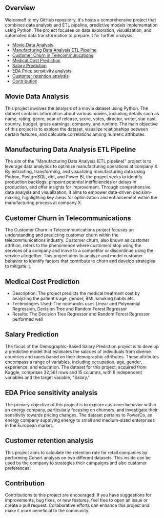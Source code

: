 
## Overview

Welcome!! to my GitHub repository, it's hosts a comprehensive project that combines data analysis and ETL pipeline, predictive models implementation using Python. The project focuses on data exploration, visualization, and automated data transformation to prepare it for further analysis.

- [Movie Data Analysis](#Movie-Data-Analysis)
- [Manufacturing Data Analysis ETL Pipeline](#Manufacturing-Data-Analysis-etl-pipeline)
- [Customer Churn in Telecommunications](#Customer-Churn-in-Telecommunications)
- [Medical Cost Prediction](#Medical-Cost-Prediction)
- [Salary Prediction](#Salary-Prediction)
- [EDA Price sensitivity analysis](#EDA-Price-sensitivity-analysis)
- [Customer retention analysis](#Customer-retention-analysis)
- [Contribution](#contribution)

## Movie Data Analysis

This project involves the analysis of a movie dataset using Python. The dataset contains information about various movies, including details such as name, rating, genre, year of release, score, votes, director, writer, star cast, country, budget, gross earnings, company, and runtime. The main objective of this project is to explore the dataset, visualize relationships between certain features, and calculate correlations among numeric attributes.

## Manufacturing Data Analysis ETL Pipeline

The aim of the "Manufacturing Data Analysis (ETL pipeline)" project is to leverage data analytics to optimize manufacturing operations at company X. By extracting, transforming, and visualizing manufacturing data using Python, PostgreSQL, dbt, and Power BI, the project seeks to identify production backlogs, pinpoint potential inefficiencies or delays in production, and offer insights for improvement. Through comprehensive data analysis and visualization, it aims to empower data-driven decision-making, highlighting key areas for optimization and enhancement within the manufacturing process at company X.

## Customer Churn in Telecommunications

The Customer Churn in Telecommunications project focuses on understanding and predicting customer churn within the telecommunications industry. Customer churn, also known as customer attrition, refers to the phenomenon where customers stop using the services of a company and move to a competitor or discontinue using the service altogether. This project aims to analyze and model customer behavior to identify factors that contribute to churn and develop strategies to mitigate it.

## Medical Cost Prediction
* Description: The project predicts the medical treatment cost by analyzing the patient's age, gender, BMI, smoking habits etc.
* Technologies Used: The notebooks uses Linear and Polynomial Regression, Decision Tree and Random Forest Regressor
* Results: The Decision Tree Regressor and Random Forest Regressor performed well

## Salary Prediction
The focus of the Demographic-Based Salary Prediction project is to develop a predictive model that estimates the salaries of individuals from diverse countries and races based on their demographic attributes. These attributes encompass a range of variables, including occupation, age, gender, experience, and education. The dataset for this project, acquired from Kaggle, comprises 32,561 rows and 15 columns, with 8 independent variables and the target variable, "Salary."

## EDA Price sensitivity analysis
The primary objective of this project is to explore customer behavior within an energy company, particularly focusing on churners, and investigate their sensitivity towards pricing changes. The dataset pertains to PowerCo, an energy company supplying energy to small and medium-sized enterprises in the European market.

## Customer retention analysis
This project aims to calculate the retention rate for retail companies by performing Cohort analysis on two different datasets. This inside can be used by the company to strategies their campaigns and also customer preferences.  

## Contribution

Contributions to this project are encouraged! If you have suggestions for improvements, bug fixes, or new features, feel free to open an issue or create a pull request. Collaborative efforts can enhance this project and make it more beneficial to the community.

